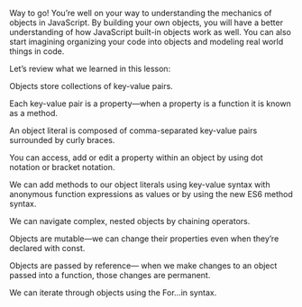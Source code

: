 Way to go! You’re well on your way to understanding the mechanics of objects in JavaScript. By building your own 
objects, you will have a better understanding of how JavaScript built-in objects work as well. You can also 
start imagining organizing your code into objects and modeling real world things in code.

Let’s review what we learned in this lesson:

Objects store collections of key-value pairs.

Each key-value pair is a property—when a property is a function it is known as a method.

An object literal is composed of comma-separated key-value pairs surrounded by curly braces.

You can access, add or edit a property within an object by using dot notation or bracket notation.

We can add methods to our object literals using key-value syntax with anonymous function expressions as 
values or by using the new ES6 method syntax.

We can navigate complex, nested objects by chaining operators.

Objects are mutable—we can change their properties even when they’re declared with const.

Objects are passed by reference— when we make changes to an object passed into a function, those changes are 
permanent.

We can iterate through objects using the For...in syntax.
